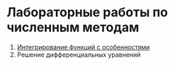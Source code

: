 # Лабораторные работы по численным методам

1. [Интегрирование функций с особенностями](https://github.com/citrux/numeric-methods/tree/master/lab1)
2. Решение дифференциальных уравнений
